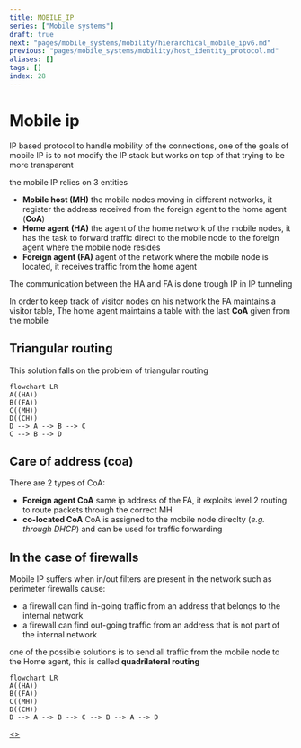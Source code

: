 ```yaml
---
title: MOBILE_IP
series: ["Mobile systems"]
draft: true
next: "pages/mobile_systems/mobility/hierarchical_mobile_ipv6.md"
previous: "pages/mobile_systems/mobility/host_identity_protocol.md"
aliases: []
tags: []
index: 28
---
```


# Mobile ip

IP based protocol to handle mobility of the connections, one of the goals of mobile IP is to not modify the IP stack but works on top of that trying to be more transparent

the mobile IP relies on 3 entities

- **Mobile host (MH)** the mobile nodes moving in different networks, it register the address received from the foreign agent to the home agent (**CoA**)
- **Home agent (HA)** the agent of the home network of the mobile nodes, it has the task to forward traffic direct to the mobile node to the foreign agent where the mobile node resides
- **Foreign agent (FA)** agent of the network where the mobile node is located, it receives traffic from the home agent

The communication between the HA and FA is done trough IP in IP tunneling

In order to keep track of visitor nodes on his network the FA maintains a visitor table, The home agent maintains a table with the last **CoA** given from the mobile
## Triangular routing

This solution falls on the problem of triangular routing

```mermaid
flowchart LR
A((HA))
B((FA))
C((MH))
D((CH))
D --> A --> B --> C
C --> B --> D
```

## Care of address (coa)

There are 2 types of CoA:

- **Foreign agent CoA**  same ip address of the FA, it exploits level 2 routing to route packets through the correct MH
- **co-located CoA** CoA is assigned to the mobile node direclty (*e.g. through DHCP*) and can be used for traffic forwarding

## In the case of firewalls

Mobile IP suffers when in/out filters are present in the network such as perimeter firewalls cause:

- a firewall can find in-going traffic from an address that belongs to the internal network
- a firewall can find out-going traffic from an address that is not part of the internal network

one of the possible solutions is to send all traffic from the mobile node to the Home agent, this is called **quadrilateral routing**

```mermaid
flowchart LR
A((HA))
B((FA))
C((MH))
D((CH))
D --> A --> B --> C --> B --> A --> D
```

[<](pages/mobile_systems/mobility/host_identity_protocol.md)[>](pages/mobile_systems/mobility/hierarchical_mobile_ipv6.md)
